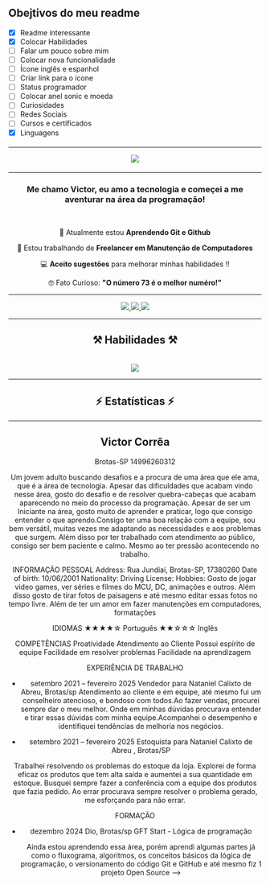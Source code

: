 ## Obejtivos do meu readme

- [x] Readme interessante
- [x] Colocar Habilidades
- [ ] Falar um pouco sobre mim 
- [ ] Colocar nova funcionalidade
- [ ] Ícone inglês e espanhol 
- [ ] Criar link para o ícone 
- [ ] Status programador
- [ ] Colocar anel sonic e moeda
- [ ] Curiosidades
- [ ] Redes Sociais
- [ ] Cursos e certificados
- [x] Linguagens

<h4 align="center"</h4>



--------

   <img
src="https://readme-typing-svg.herokuapp.com/?font=Righteous&size=35&center=true&vCenter=true&width=500&height=70&duration=4000&lines=Olá!+👋;+Bem+Vindo+ao+Meu+Hub+✨️;" />
</h1>

--------

<h3 align="center"> Me chamo Victor, eu amo a tecnologia e começei a me aventurar na área da programação!</h3>
<br/>

<div align="center">
 
🧠 Atualmente estou **Aprendendo Git e Github**
 
👀 Estou trabalhando de **Freelancer em Manutenção de Computadores**

💻 **Aceito sugestões** para melhorar minhas habilidades !!

🤓 Fato Curioso: **"O número 73 é o melhor numéro!"**

---------

  <a href="mailto:vibesideral@gmail.com">
    <img src="https://img.shields.io/badge/Gmail-696969?style=for-the-badge&logo=gmail&logoColor=red" />
  </a>
  <a href="https://www.linkedin.com/in/victor-corr%C3%AAa-a87218341?utm_source=share&amp;utm_campaign=share_via&amp;utm_content=profile&amp;utm_medium=android_app" target="_blank">
    <img src="https://img.shields.io/badge/LinkedIn-0077B5?style=for-the-badge&logo=linkedin&logoColor=white" target="_blank" />
  </a>
  <a href="https://www.instagram.com/victorcorream10?igsh=a2owd3d2bGxoNHJx">
    <img src="https://img.shields.io/badge/Instagram-DD2A7B?style=for-the-badge&logo=Instagram&logoColor=white" target="_blank" />
  </a>

---------
 
<h2 align="center">⚒️ Habilidades ⚒️</h2>
<br/>
<div align="center">
    <img src="https://skillicons.dev/icons?i=github,git"/>
   
-----------

<h2 align="center">⚡ Estatísticas ⚡</h2>




----------

## Victor Corrêa

Brotas-SP
14996260312

Um jovem adulto buscando desafios e a procura de uma área que ele ama, que é a área de tecnologia. Apesar das dificuldades que acabam vindo nesse área, gosto do desafio e de resolver quebra-cabeças que acabam aparecendo no meio do processo da programação. Apesar de ser um Iniciante na área, gosto muito de aprender e praticar, logo que consigo entender o que aprendo.Consigo ter uma boa relação com a equipe, sou bem versátil, muitas vezes me adaptando as necessidades e aos problemas que surgem. Além disso por ter trabalhado com atendimento ao público, consigo ser bem paciente e calmo. Mesmo ao ter pressão acontecendo no trabalho.

INFORMAÇÃO PESSOAL
  Address: Rua Jundiaí, Brotas-SP, 17380260
  Date of birth: 10/06/2001 
  Nationality: 
  Driving License: 
  Hobbies: Gosto de jogar video games, ver séries e filmes do MCU, DC, animações e outros. Além disso gosto de tirar fotos de paisagens e até mesmo editar essas fotos no tempo livre. Além de ter um amor em fazer manutenções em computadores, formatações 

IDIOMAS
  ★★★★☆ Português 
  ★★☆☆☆ Inglês

COMPETÊNCIAS
  Proatividade
  Atendimento ao Cliente
  Possui espírito de equipe
  Facilidade em resolver problemas 
  Facilidade na aprendizagem

EXPERIÊNCIA DE TRABALHO
  * setembro 2021 – fevereiro 2025
    Vendedor para Nataniel Calixto de Abreu, Brotas/sp
      Atendimento ao cliente e em equipe, até mesmo fui um conselheiro atencioso, e bondoso com todos.Ao fazer vendas, procurei sempre dar o meu melhor. Onde em minhas dúvidas procurava entender e tirar essas dúvidas com minha equipe.Acompanhei o desempenho e identifiquei tendências de melhoria nos negócios.

  * setembro 2021 – fevereiro 2025
    Estoquista para Nataniel Calixto de Abreu , Brotas/SP
      
  Trabalhei resolvendo os problemas do estoque da loja.  Explorei de forma eficaz os produtos que tem alta saída e aumentei a sua quantidade em estoque.   Busquei sempre fazer a conferência com a equipe dos produtos que fazia pedido.
  Ao errar procurava sempre resolver o problema gerado, me esforçando para não errar.


FORMAÇÃO
  * dezembro 2024
    Dio, Brotas/sp GFT Start - Lógica de programação 

    Ainda estou aprendendo essa área, porém aprendi algumas partes já como o fluxograma, algoritmos, os conceitos básicos da lógica de programação, o versionamento do código Git e GitHub e até mesmo fiz 1 projeto Open Source
-->

<!--
**VibeSideral/VibeSideral** is a ✨ _special_ ✨ repository because its `README.md` (this file) appears on your GitHub profile.

Here are some ideas to get you started:

- 🔭 I’m currently working on ...
- 🌱 I’m currently learning ...
- 👯 I’m looking to collaborate on ...
- 🤔 I’m looking for help with ...
- 💬 Ask me about ...
- 📫 How to reach me: ...
- 😄 Pronouns: ...
- ⚡ Fun fact: ...
-->
